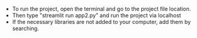 * To run the project, open the terminal and go to the project file location.
* Then type "streamlit run app2.py" and run the project via localhost
* If the necessary libraries are not added to your computer, add them by searching.
